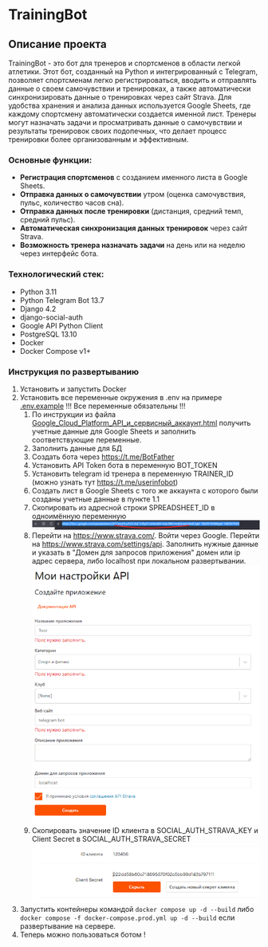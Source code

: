 # TrainingBot

## Описание проекта

TrainingBot - это бот для тренеров и спортсменов в области легкой атлетики. Этот бот, созданный на Python и интегрированный с Telegram, позволяет спортсменам легко регистрироваться, вводить и отправлять данные о своем самочувствии и тренировках, а также автоматически синхронизировать данные о тренировках через сайт Strava. Для удобства хранения и анализа данных используется Google Sheets, где каждому спортсмену автоматически создается именной лист. Тренеры могут назначать задачи и просматривать данные о самочувствии и результаты тренировок своих подопечных, что делает процесс тренировки более организованным и эффективным.

### Основные функции:

- **Регистрация спортсменов** с созданием именного листа в Google Sheets.
- **Отправка данных о самочувствии** утром (оценка самочувствия, пульс, количество часов сна).
- **Отправка данных после тренировки** (дистанция, средний темп, средний пульс).
- **Автоматическая синхронизация данных тренировок** через сайт Strava.
- **Возможность тренера назначать задачи** на день или на неделю через интерфейс бота.

### Технологический стек:

- Python 3.11
- Python Telegram Bot 13.7
- Django 4.2
- django-social-auth
- Google API Python Client 
- PostgreSQL 13.10
- Docker 
- Docker Compose v1+


### Инструкция по развертыванию
1. Установить и запустить Docker 
2. Установить все переменные окружения в .env на примере [.env.example](.env.example) !!! Все переменные обязательны !!!
   1. По инструкции из файла [Google_Cloud_Platform_API_и_сервисный_аккаунт.html](instructions%2FGoogle_Cloud_Platform_API_%D0%B8_%D1%81%D0%B5%D1%80%D0%B2%D0%B8%D1%81%D0%BD%D1%8B%D0%B9_%D0%B0%D0%BA%D0%BA%D0%B0%D1%83%D0%BD%D1%82.html) получить учетные данные для Google Sheets и заполнить соответствующие переменные.
   2. Заполнить данные для БД
   3. Создать бота через https://t.me/BotFather
   4. Установить API Token бота в переменную BOT_TOKEN
   5. Установить telegram id тренера в переменную TRAINER_ID (можно узнать тут https://t.me/userinfobot)
   6. Создать лист в Google Sheets с того же аккаунта с которого были созданы учетные данные в пункте 1.1
   7. Скопировать из адресной строки SPREADSHEET_ID в одноимённую переменную![img.png](instructions/img.png)
   8. Перейти на https://www.strava.com/. Войти через Google. Перейти на https://www.strava.com/settings/api. Заполнить нужные данные и указать в "Домен для запросов приложения" домен или ip адрес сервера, либо localhost при локальном развертывании. ![img2.png](instructions%2Fimg2.png)
   9. Скопировать значение ID клиента в SOCIAL_AUTH_STRAVA_KEY и Client Secret в SOCIAL_AUTH_STRAVA_SECRET ![img.png](instructions/img3.png)
2. Запустить контейнеры командой `docker compose up -d --build` либо `docker compose -f docker-compose.prod.yml up -d --build` если развертывание на сервере.
3. Теперь можно пользоваться ботом !